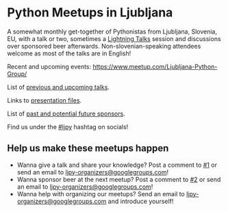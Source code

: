 # Python Meetups in Ljubljana

A somewhat monthly get-together of Pythonistas from Ljubljana, Slovenia, EU, with a talk or two, sometimes a [Lightning Talks](https://en.wikipedia.org/wiki/Lightning_talk) session and discussions over sponsored beer afterwards. Non-slovenian-speaking attendees welcome as most of the talks are in English!

Recent and upcoming events: https://www.meetup.com/Ljubljana-Python-Group/

List of [previous and upcoming talks](https://github.com/ljpy/meetups/issues/1).

Links to [presentation files](https://github.com/ljpy/meetups/blob/master/PRESENTATIONS.md).

List of [past and potential future sponsors](https://github.com/ljpy/meetups/issues/2).

Find us under the [#ljpy](https://twitter.com/search?q=%23ljpy) hashtag on socials!

## Help us make these meetups happen

* Wanna give a talk and share your knowledge? Post a comment to [#1](https://github.com/ljpy/meetups/issues/1) or send an email to ljpy-organizers@googlegroups.com!
* Wanna sponsor beer at the next meetup? Post a comment to [#2](https://github.com/ljpy/meetups/issues/2) or send an email to ljpy-organizers@googlegroups.com!
* Wanna help with organizing our meetups? Send an email to ljpy-organizers@googlegroups.com and introduce yourself!

